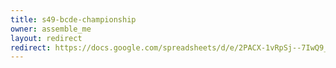 ```yaml
---
title: s49-bcde-championship
owner: assemble_me
layout: redirect
redirect: https://docs.google.com/spreadsheets/d/e/2PACX-1vRpSj--7IwQ9_rOnMj9IHGrtHb-I-cEeh70J7ZoabUlSwe3XP16S00Yk6O_1MbjV8f2e6i3BgH9f3YH/pubhtml?gid=0
---
```

